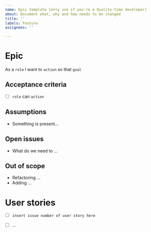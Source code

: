 ```yaml
---
name: Epic template [only use if you're a Quality-time developer]
about: Document what, why and how needs to be changed
title: ''
labels: Feature
assignees: ''

---
```


# Epic

As a `role` I want to `action` so that `goal`

## Acceptance criteria

- [ ] `role` can `action`

## Assumptions

- Something is present...

## Open issues

- What do we need to ...

## Out of scope

- Refactoring ...
- Adding ...

# User stories

- [ ] `insert issue number of user story here`
- [ ] ...

